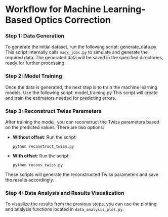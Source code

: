 # Workflow for Machine Learning-Based Optics Correction

### Step 1: Data Generation
To generate the initial dataset, run the following script:
generate_data.py
This script internally calls `madx_jobs.py` to simulate and generate the required data. The generated data will be saved in the specified directories, ready for further processing.

### Step 2: Model Training
Once the data is generated, the next step is to train the machine learning models. Use the following script:
model_training.py
This script will create and train the estimators needed for predicting errors.

### Step 3: Reconstruct Twiss Parameters
After training the model, you can reconstruct the Twiss parameters based on the predicted values. There are two options:
- **Without offset**: Run the script:
    ```
    python reconstruct_twiss.py
    ```
- **With offset**: Run the script:
    ```
    python recons_twiss.py
    ```

These scripts will generate the reconstructed Twiss parameters and save the results accordingly.

### Step 4: Data Analysis and Results Visualization
To visualize the results from the previous steps, you can use the plotting and analysis functions located in `data_analysis_plot.py`.




